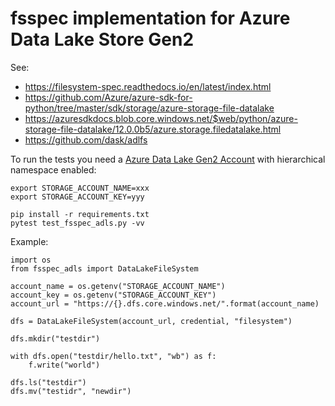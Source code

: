 fsspec implementation for Azure Data Lake Store Gen2
====================================================

See:

- https://filesystem-spec.readthedocs.io/en/latest/index.html
- https://github.com/Azure/azure-sdk-for-python/tree/master/sdk/storage/azure-storage-file-datalake
- https://azuresdkdocs.blob.core.windows.net/$web/python/azure-storage-file-datalake/12.0.0b5/azure.storage.filedatalake.html
- https://github.com/dask/adlfs

To run the tests you need a [Azure Data Lake Gen2 Account](https://docs.microsoft.com/en-us/azure/storage/blobs/data-lake-storage-introduction) with hierarchical namespace enabled:

    export STORAGE_ACCOUNT_NAME=xxx
    export STORAGE_ACCOUNT_KEY=yyy

    pip install -r requirements.txt
    pytest test_fsspec_adls.py -vv


Example:

    import os
    from fsspec_adls import DataLakeFileSystem
    
    account_name = os.getenv("STORAGE_ACCOUNT_NAME")
    account_key = os.getenv("STORAGE_ACCOUNT_KEY")
    account_url = "https://{}.dfs.core.windows.net/".format(account_name)
    
    dfs = DataLakeFileSystem(account_url, credential, "filesystem")
    
    dfs.mkdir("testdir")
    
    with dfs.open("testdir/hello.txt", "wb") as f:
        f.write("world")
    
    dfs.ls("testdir")
    dfs.mv("testidr", "newdir")
